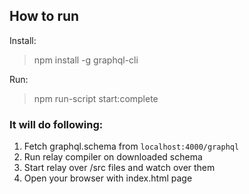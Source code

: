 ## How to run

Install:
> npm install -g graphql-cli

Run:
> npm run-script start:complete


### It will do following:
1. Fetch graphql.schema from `localhost:4000/graphql`
2. Run relay compiler on downloaded schema
3. Start relay over /src files and watch over them
4. Open your browser with index.html page
